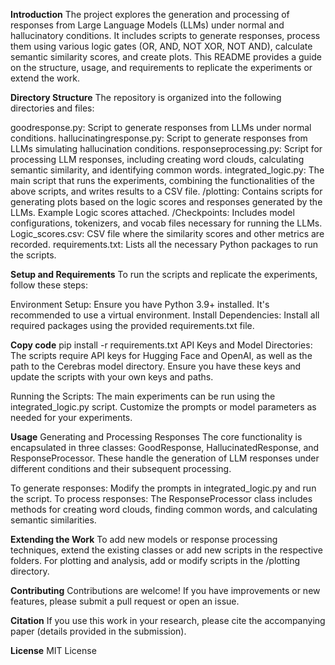 **Introduction**
The project explores the generation and processing of responses from Large Language Models (LLMs) under normal and hallucinatory conditions. It includes scripts to generate responses, process them using various logic gates (OR, AND, NOT XOR, NOT AND), calculate semantic similarity scores, and create plots. This README provides a guide on the structure, usage, and requirements to replicate the experiments or extend the work.

**Directory Structure**
The repository is organized into the following directories and files:

goodresponse.py: Script to generate responses from LLMs under normal conditions.
hallucinatingresponse.py: Script to generate responses from LLMs simulating hallucination conditions.
responseprocessing.py: Script for processing LLM responses, including creating word clouds, calculating semantic similarity, and identifying common words.
integrated_logic.py: The main script that runs the experiments, combining the functionalities of the above scripts, and writes results to a CSV file.
/plotting: Contains scripts for generating plots based on the logic scores and responses generated by the LLMs. Example Logic scores attached.
/Checkpoints: Includes model configurations, tokenizers, and vocab files necessary for running the LLMs.
Logic_scores.csv: CSV file where the similarity scores and other metrics are recorded.
requirements.txt: Lists all the necessary Python packages to run the scripts.

**Setup and Requirements**
To run the scripts and replicate the experiments, follow these steps:

Environment Setup: Ensure you have Python 3.9+ installed. It's recommended to use a virtual environment.
Install Dependencies: Install all required packages using the provided requirements.txt file.

**Copy code**
pip install -r requirements.txt
API Keys and Model Directories: The scripts require API keys for Hugging Face and OpenAI, as well as the path to the Cerebras model directory. Ensure you have these keys and update the scripts with your own keys and paths.

Running the Scripts: The main experiments can be run using the integrated_logic.py script. Customize the prompts or model parameters as needed for your experiments.

**Usage**
Generating and Processing Responses
The core functionality is encapsulated in three classes: GoodResponse, HallucinatedResponse, and ResponseProcessor. These handle the generation of LLM responses under different conditions and their subsequent processing.

To generate responses: Modify the prompts in integrated_logic.py and run the script.
To process responses: The ResponseProcessor class includes methods for creating word clouds, finding common words, and calculating semantic similarities.

**Extending the Work**
To add new models or response processing techniques, extend the existing classes or add new scripts in the respective folders.
For plotting and analysis, add or modify scripts in the /plotting directory.

**Contributing**
Contributions are welcome! If you have improvements or new features, please submit a pull request or open an issue.

**Citation**
If you use this work in your research, please cite the accompanying paper (details provided in the submission).

**License**
MIT License

